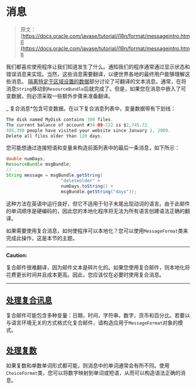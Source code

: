 # 消息

> 原文： [https://docs.oracle.com/javase/tutorial/i18n/format/messageintro.html](https://docs.oracle.com/javase/tutorial/i18n/format/messageintro.html)

我们都喜欢使用程序让我们知道发生了什么。通知我们的程序通常通过显示状态和错误消息来实现。当然，这些消息需要翻译，以便世界各地的最终用户能够理解这些消息。 [隔离特定于区域设置的数据](../resbundle/index.html)部分讨论了可翻译的文本消息。通常，在将消息`String`移动到`ResourceBundle`后就完成了。但是，如果您在消息中嵌入了可变数据，则必须采取一些额外步骤来准备翻译。

_ 复合消息*包含可变数据。在以下复合消息列表中，变量数据带有下划线：

```java
The disk named MyDisk contains 300 files.
The current balance of account #34-09-222 is $2,745.72.
405,390 people have visited your website since January 1, 2009.
Delete all files older than 120 days.

```

您可能想通过连接短语和变量来构造前面列表中的最后一条消息，如下所示：

```java
double numDays;
ResourceBundle msgBundle;
// ...
String message = msgBundle.getString(
                     "deleteolder" +
                     numDays.toString() +
                     msgBundle.getString("days"));

```

这种方法在英语中运行良好，但它不适用于句子末尾出现动词的语言。由于此邮件的单词顺序是硬编码的，因此您的本地化程序将无法为所有语言创建语法正确的翻译。

如果需要使用复合消息，如何使程序可以本地化？您可以使用`MessageFormat`类来完成此操作，这是本节的主题。

* * *

**Caution:** 

复合邮件很难翻译，因为邮件文本是碎片化的。如果您使用复合邮件，则本地化将花费更长时间并且成本更高。因此，您应该仅在必要时使用复合消息。

* * *

## [处理复合讯息](messageFormat.html)

复合邮件可能包含多种变量：日期，时间，字符串，数字，货币和百分比。若要以与语言环境无关的方式格式化复合邮件，请构造应用于`MessageFormat`对象的模式。

## [处理复数](choiceFormat.html)

如果复数和单数单词形式都可能，则消息中的单词通常会有所不同。使用`ChoiceFormat`类，您可以将数字映射到单词或短语，从而可以构造语法正确的消息。